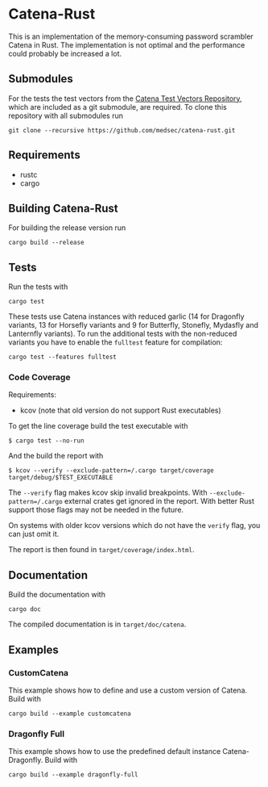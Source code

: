 # Catena-Rust

This is an implementation of the memory-consuming password scrambler Catena in
Rust.
The implementation is not optimal and the performance could probably be increased a lot.

## Submodules

For the tests the test vectors from the [Catena Test Vectors
Repository](https://github.com/RanaExMachina/catena-testvectors), which are
included as a git submodule, are required. To clone this repository with all
submodules run

```
git clone --recursive https://github.com/medsec/catena-rust.git
```

## Requirements

- rustc
- cargo

## Building Catena-Rust

For building the release version run

```
cargo build --release
```

## Tests

Run the tests with

```
cargo test
```

These tests use Catena instances with reduced garlic (14 for Dragonfly variants,
13 for Horsefly variants and 9 for Butterfly, Stonefly, Mydasfly and Lanternfly
variants).  To run the additional tests with the non-reduced variants you have
to enable the `fulltest` feature for compilation:

```
cargo test --features fulltest
```

### Code Coverage

Requirements:
- kcov (note that old version do not support Rust executables)

To get the line coverage build the test executable with

```
$ cargo test --no-run
```

And the build the report with

```
$ kcov --verify --exclude-pattern=/.cargo target/coverage target/debug/$TEST_EXECUTABLE
```

The `--verify` flag makes kcov skip invalid breakpoints. With
`--exclude-pattern=/.cargo` external crates get ignored in the report. With
better Rust support those flags may not be needed in the future.

On systems with older kcov versions which do not have the `verify` flag, you can
just omit it.

The report is then found in `target/coverage/index.html`.

## Documentation

Build the documentation with

```
cargo doc
```

The compiled documentation is in `target/doc/catena`.

## Examples

### CustomCatena

This example shows how to define and use a custom version of Catena.
Build with

```
cargo build --example customcatena
```

### Dragonfly Full

This example shows how to use the predefined default instance Catena-Dragonfly.
Build with

```
cargo build --example dragonfly-full
```
